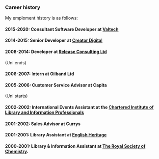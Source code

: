 ### Career history

My emploment history is as follows:

#### 2015-2020: Consultant Software Developer at [Valtech](https://www.linkedin.com/company/valtech/)
#### 2014-2015: Senior Developer at [Creator Digital](https://www.linkedin.com/company/creatorlondon/)
#### 2008-2014: Developer at [Release Consulting Ltd](https://www.linkedin.com/company/release-consulting-limited/)
(Uni ends)
#### 2006-2007: Intern at Oilband Ltd
#### 2005-2006: Customer Service Advisor at Capita
(Uni starts)
#### 2002-2002: International Events Assistant at the [Chartered Institute of Library and Information Professionals](https://www.cilip.org.uk/)
#### 2001-2002: Sales Advisor at Currys
#### 2001-2001: Library Assistant at [English Heritage](https://www.english-heritage.org.uk/)
#### 2000-2001: Library & Information Assistant at [The Royal Society of Chemistry](https://www.rsc.org/locations-contacts/library/).